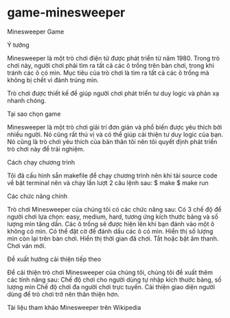 # game-minesweeper
Minesweeper Game

Ý tưởng

Minesweeper là một trò chơi điện tử được phát triển từ năm 1980. Trong trò chơi này, người chơi phải tìm ra tất cả các ô trống trên bàn chơi, trong khi tránh các ô có mìn. Mục tiêu của trò chơi là tìm ra tất cả các ô trống mà không bị chết vì đánh trúng mìn.

Trò chơi được thiết kế để giúp người chơi phát triển tư duy logic và phản xạ nhanh chóng.

Tại sao chọn game

Minesweeper là một trò chơi giải trí đơn giản và phổ biến được yêu thích bởi nhiều người. Nó cũng rất thú vị và có thể giúp cải thiện tư duy logic của bạn. Nó cũng là trò chơi yêu thích của bản thân tôi nên tôi quyết định phát triển trò chơi này để trải nghiệm. 

Cách chạy chương trình

Tôi đã cấu hình sẵn makefile để chạy chương trình nên khi tải source code về bật terminal nên và chạy lần lượt 2 câu lệnh sau:
$ make 
$ make run 

Các chức năng chính

Trò chơi Minesweeper của chúng tôi có các chức năng sau:
Có 3 chế độ để người chơi lựa chọn: easy, medium, hard, tương ứng kích thước bảng và số lượng mìn tăng dần.
Các ô trống sẽ được hiện lên khi bạn đánh vào một ô không có mìn.
Có thể đặt cờ để đánh dấu các ô có mìn.
Hiển thị số lượng mìn còn lại trên bàn chơi.
Hiển thị thời gian đã chơi.
Tắt hoặc bật âm thanh.
Chơi ván mới. 

Đề xuất hướng cải thiện tiếp theo

Để cải thiện trò chơi Minesweeper của chúng tôi, chúng tôi đề xuất thêm các tính năng sau:
Chế độ chơi cho người dùng tự nhập kích thước bảng, số lượng mìn 
Chế độ chơi đa người chơi trực tuyến.
Cải thiện giao diện người dùng để trò chơi trở nên thân thiện hơn.

Tài liệu tham khảo
Minesweeper trên Wikipedia
